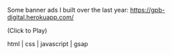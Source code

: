 Some banner ads I built over the last year:
https://gpb-digital.herokuapp.com/

(Click to Play)

html | css | javascript | gsap
